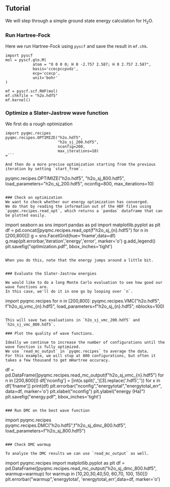 Tutorial
---------------
We will step through a simple ground state energy calculation for H<sub>2</sub>O.

### Run Hartree-Fock

Here we run Hartree-Fock using `pyscf` and save the result in `mf.chk`.

```
import pyscf
mol = pyscf.gto.M(
            atom = "O 0 0 0; H 0 -2.757 2.587; H 0 2.757 2.587", 
            basis='ccecpccpvdz', 
            ecp='ccecp', 
            unit='bohr'
)

mf = pyscf.scf.RHF(mol)
mf.chkfile = "h2o.hdf5"
mf.kernel()
```

### Optimize a Slater-Jastrow wave function

We first do a rough optimization 
```
import pyqmc.recipes
pyqmc.recipes.OPTIMIZE("h2o.hdf5",
                       "h2o_sj_200.hdf5",
                       nconfig=200, 
                       max_iterations=10)
=```

And then do a more precise optimization starting from the previous iteration by setting `start_from`.
```
pyqmc.recipes.OPTIMIZE("h2o.hdf5",
                       "h2o_sj_800.hdf5", 
                       load_parameters="h2o_sj_200.hdf5", 
                       nconfig=800,
                       max_iterations=10) 
```

### Check on optimization
We want to check whether our energy optimization has converged. 
We do that by reading the information out of the HDF files using `pyqmc.recipes.read_opt`, which returns a `pandas` dataframe that can be plotted easily.

```
import seaborn as sns
import pandas as pd
import matplotlib.pyplot as plt
df = pd.concat([pyqmc.recipes.read_opt(f"h2o_sj_{n}.hdf5") for n in [200,800]])
g = sns.FacetGrid(hue='fname',data=df)
g.map(plt.errorbar,'iteration','energy','error', marker='o')
g.add_legend()
plt.savefig("optimization.pdf", bbox_inches='tight')
```

When you do this, note that the energy jumps around a little bit. 


### Evaluate the Slater-Jastrow energies

We would like to do a long Monte Carlo evaluation to see how good our wave functions are. 
In this case, we'll do it in one go by looping over `n`. 

```
import pyqmc.recipes
for n in [200,800]:
    pyqmc.recipes.VMC("h2o.hdf5",
                      f"h2o_sj_vmc_{n}.hdf5", 
                      load_parameters=f"h2o_sj_{n}.hdf5", 
                      nblocks=100)
```

This will save two evaluations in `h2o_sj_vmc_200.hdf5` and `h2o_sj_vmc_800.hdf5`.

### Plot the quality of wave functions.

Ideally we continue to increase the number of configurations until the wave function is fully optimized. 
We use `read_mc_output` in `pyqmc.recipes` to average the data.
For this example, we will stop at 800 configurations, but often it takes a few thousand to get mHartree accuracy.

```
df = pd.DataFrame([pyqmc.recipes.read_mc_output(f"h2o_sj_vmc_{n}.hdf5") for n in [200,800]])
df['nconfig'] = [int(x.split('_')[3].replace('.hdf5','')) for x in df['fname']]
print(df)
plt.errorbar("nconfig","energytotal","energytotal_err", data=df, marker='o')
plt.xlabel("nconfig")
plt.ylabel("energy (Ha)")
plt.savefig("energy.pdf", bbox_inches='tight')
```

### Run DMC on the best wave function

```
import pyqmc.recipes
pyqmc.recipes.DMC("h2o.hdf5",f"h2o_sj_dmc_800.hdf5", load_parameters=f"h2o_sj_800.hdf5")
```

### Check DMC warmup

To analyze the DMC results we can use `read_mc_output` as well. 

```
import pyqmc.recipes
import matplotlib.pyplot as plt
df = pd.DataFrame([pyqmc.recipes.read_mc_output("h2o_sj_dmc_800.hdf5", warmup=warmup) for warmup in [10,20,30,40,50, 60,70, 100, 150]])
plt.errorbar("warmup",'energytotal', 'energytotal_err',data=df, marker='o')
```